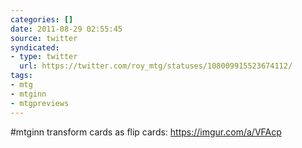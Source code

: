 ```yaml
---
categories: []
date: 2011-08-29 02:55:45
source: twitter
syndicated:
- type: twitter
  url: https://twitter.com/roy_mtg/statuses/108009915523674112/
tags:
- mtg
- mtginn
- mtgpreviews
---
```


#mtginn transform cards as flip cards: https://imgur.com/a/VFAcp